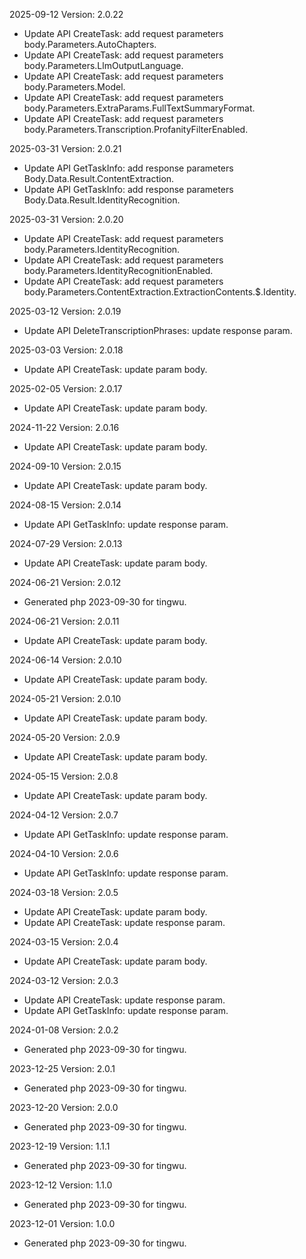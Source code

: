 2025-09-12 Version: 2.0.22
- Update API CreateTask: add request parameters body.Parameters.AutoChapters.
- Update API CreateTask: add request parameters body.Parameters.LlmOutputLanguage.
- Update API CreateTask: add request parameters body.Parameters.Model.
- Update API CreateTask: add request parameters body.Parameters.ExtraParams.FullTextSummaryFormat.
- Update API CreateTask: add request parameters body.Parameters.Transcription.ProfanityFilterEnabled.


2025-03-31 Version: 2.0.21
- Update API GetTaskInfo: add response parameters Body.Data.Result.ContentExtraction.
- Update API GetTaskInfo: add response parameters Body.Data.Result.IdentityRecognition.


2025-03-31 Version: 2.0.20
- Update API CreateTask: add request parameters body.Parameters.IdentityRecognition.
- Update API CreateTask: add request parameters body.Parameters.IdentityRecognitionEnabled.
- Update API CreateTask: add request parameters body.Parameters.ContentExtraction.ExtractionContents.$.Identity.


2025-03-12 Version: 2.0.19
- Update API DeleteTranscriptionPhrases: update response param.


2025-03-03 Version: 2.0.18
- Update API CreateTask: update param body.


2025-02-05 Version: 2.0.17
- Update API CreateTask: update param body.


2024-11-22 Version: 2.0.16
- Update API CreateTask: update param body.


2024-09-10 Version: 2.0.15
- Update API CreateTask: update param body.


2024-08-15 Version: 2.0.14
- Update API GetTaskInfo: update response param.


2024-07-29 Version: 2.0.13
- Update API CreateTask: update param body.


2024-06-21 Version: 2.0.12
- Generated php 2023-09-30 for tingwu.

2024-06-21 Version: 2.0.11
- Update API CreateTask: update param body.


2024-06-14 Version: 2.0.10
- Update API CreateTask: update param body.


2024-05-21 Version: 2.0.10
- Update API CreateTask: update param body.


2024-05-20 Version: 2.0.9
- Update API CreateTask: update param body.


2024-05-15 Version: 2.0.8
- Update API CreateTask: update param body.


2024-04-12 Version: 2.0.7
- Update API GetTaskInfo: update response param.


2024-04-10 Version: 2.0.6
- Update API GetTaskInfo: update response param.


2024-03-18 Version: 2.0.5
- Update API CreateTask: update param body.
- Update API CreateTask: update response param.


2024-03-15 Version: 2.0.4
- Update API CreateTask: update param body.


2024-03-12 Version: 2.0.3
- Update API CreateTask: update response param.
- Update API GetTaskInfo: update response param.


2024-01-08 Version: 2.0.2
- Generated php 2023-09-30 for tingwu.

2023-12-25 Version: 2.0.1
- Generated php 2023-09-30 for tingwu.

2023-12-20 Version: 2.0.0
- Generated php 2023-09-30 for tingwu.

2023-12-19 Version: 1.1.1
- Generated php 2023-09-30 for tingwu.

2023-12-12 Version: 1.1.0
- Generated php 2023-09-30 for tingwu.

2023-12-01 Version: 1.0.0
- Generated php 2023-09-30 for tingwu.

